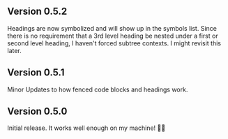 ## Version 0.5.2

Headings are now symbolized and will show up in the symbols list.
Since there is no requirement that a 3rd level heading be nested under a first or second level heading, I haven't forced subtree contexts. I might revisit this later.

## Version 0.5.1

Minor Updates to how fenced code blocks and headings work.

## Version 0.5.0

Initial release. It works well enough on my machine! 🤞🏼
